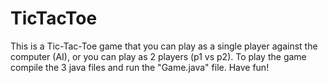 # TicTacToe
This is a Tic-Tac-Toe game that you can play as a single player against the computer (AI),
or you can play as 2 players (p1 vs p2).
To play the game compile the 3 java files and run the "Game.java" file.
Have fun!
